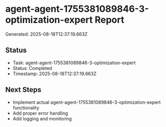 # agent-agent-1755381089846-3-optimization-expert Report

Generated: 2025-08-18T12:37:19.663Z

## Status
- Task: agent-agent-1755381089846-3-optimization-expert
- Status: Completed
- Timestamp: 2025-08-18T12:37:19.663Z

## Next Steps
- Implement actual agent-agent-1755381089846-3-optimization-expert functionality
- Add proper error handling
- Add logging and monitoring
